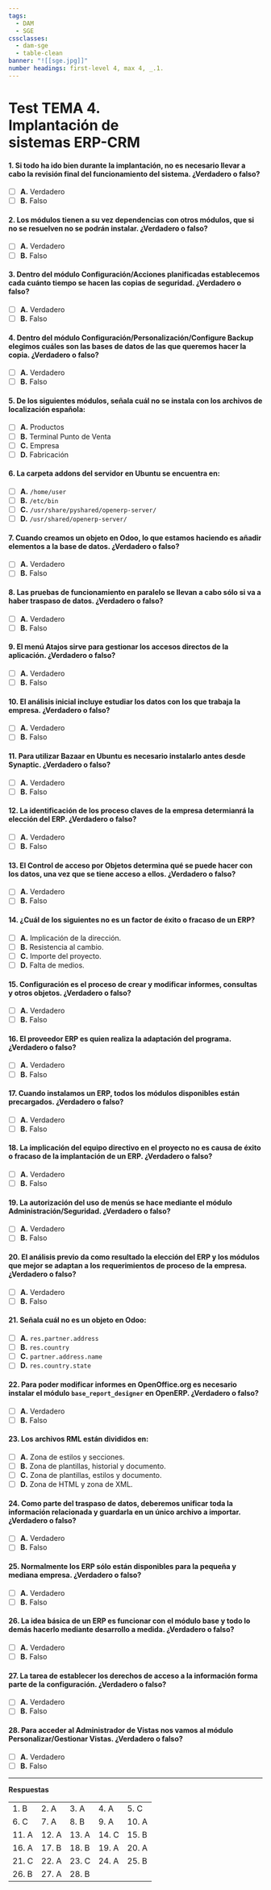 ```yaml
---
tags:
  - DAM
  - SGE
cssclasses:
  - dam-sge
  - table-clean
banner: "![[sge.jpg]]"
number headings: first-level 4, max 4, _.1.
---
```


# **Test TEMA 4.** <br>Implantación de <br>sistemas ERP-CRM

#### 1. Si todo ha ido bien durante la implantación, no es necesario llevar a cabo la revisión final del funcionamiento del sistema. ¿Verdadero o falso?
- [ ] **A.** Verdadero
- [ ] **B.** Falso

#### 2. Los módulos tienen a su vez dependencias con otros módulos, que si no se resuelven no se podrán instalar. ¿Verdadero o falso?
- [ ] **A.** Verdadero
- [ ] **B.** Falso

#### 3. Dentro del módulo Configuración/Acciones planificadas establecemos cada cuánto tiempo se hacen las copias de seguridad. ¿Verdadero o falso?
- [ ] **A.** Verdadero
- [ ] **B.** Falso

#### 4. Dentro del módulo Configuración/Personalización/Configure Backup elegimos cuáles son las bases de datos de las que queremos hacer la copia. ¿Verdadero o falso?
- [ ] **A.** Verdadero
- [ ] **B.** Falso

#### 5. De los siguientes módulos, señala cuál no se instala con los archivos de localización española:
- [ ] **A.** Productos
- [ ] **B.** Terminal Punto de Venta
- [ ] **C.** Empresa
- [ ] **D.** Fabricación

#### 6. La carpeta addons del servidor en Ubuntu se encuentra en:
- [ ] **A.** `/home/user`
- [ ] **B.** `/etc/bin`
- [ ] **C.** `/usr/share/pyshared/openerp-server/`
- [ ] **D.** `/usr/shared/openerp-server/`

#### 7. Cuando creamos un objeto en Odoo, lo que estamos haciendo es añadir elementos a la base de datos. ¿Verdadero o falso?
- [ ] **A.** Verdadero
- [ ] **B.** Falso

#### 8. Las pruebas de funcionamiento en paralelo se llevan a cabo sólo si va a haber traspaso de datos. ¿Verdadero o falso?
- [ ] **A.** Verdadero
- [ ] **B.** Falso

#### 9. El menú Atajos sirve para gestionar los accesos directos de la aplicación. ¿Verdadero o falso?
- [ ] **A.** Verdadero
- [ ] **B.** Falso

#### 10. El análisis inicial incluye estudiar los datos con los que trabaja la empresa. ¿Verdadero o falso?
- [ ] **A.** Verdadero
- [ ] **B.** Falso

#### 11. Para utilizar Bazaar en Ubuntu es necesario instalarlo antes desde Synaptic. ¿Verdadero o falso?
- [ ] **A.** Verdadero
- [ ] **B.** Falso

#### 12. La identificación de los proceso claves de la empresa determianrá la elección del ERP. ¿Verdadero o falso?
- [ ] **A.** Verdadero
- [ ] **B.** Falso

#### 13. El Control de acceso por Objetos determina qué se puede hacer con los datos, una vez que se tiene acceso a ellos. ¿Verdadero o falso?
- [ ] **A.** Verdadero
- [ ] **B.** Falso

#### 14. ¿Cuál de los siguientes no es un factor de éxito o fracaso de un ERP?
- [ ] **A.** Implicación de la dirección.
- [ ] **B.** Resistencia al cambio.
- [ ] **C.** Importe del proyecto.
- [ ] **D.** Falta de medios.

#### 15. Configuración es el proceso de crear y modificar informes, consultas y otros objetos. ¿Verdadero o falso?
- [ ] **A.** Verdadero
- [ ] **B.** Falso

#### 16. El proveedor ERP es quien realiza la adaptación del programa. ¿Verdadero o falso?
- [ ] **A.** Verdadero
- [ ] **B.** Falso

#### 17. Cuando instalamos un ERP, todos los módulos disponibles están precargados. ¿Verdadero o falso?
- [ ] **A.** Verdadero
- [ ] **B.** Falso

#### 18. La implicación del equipo directivo en el proyecto no es causa de éxito o fracaso de la implantación de un ERP. ¿Verdadero o falso?
- [ ] **A.** Verdadero
- [ ] **B.** Falso

#### 19. La autorización del uso de menús se hace mediante el módulo Administración/Seguridad. ¿Verdadero o falso?
- [ ] **A.** Verdadero
- [ ] **B.** Falso

#### 20. El análisis previo da como resultado la elección del ERP y los módulos que mejor se adaptan a los requerimientos de proceso de la empresa. ¿Verdadero o falso?
- [ ] **A.** Verdadero
- [ ] **B.** Falso

#### 21. Señala cuál no es un objeto en Odoo:
- [ ] **A.** `res.partner.address`
- [ ] **B.** `res.country`
- [ ] **C.** `partner.address.name`
- [ ] **D.** `res.country.state`

#### 22. Para poder modificar informes en OpenOffice.org es necesario instalar el módulo `base_report_designer` en OpenERP. ¿Verdadero o falso?
- [ ] **A.** Verdadero
- [ ] **B.** Falso

#### 23. Los archivos RML están divididos en:
- [ ] **A.** Zona de estilos y secciones.
- [ ] **B.** Zona de plantillas, historial y documento.
- [ ] **C.** Zona de plantillas, estilos y documento.
- [ ] **D.** Zona de HTML y zona de XML.

#### 24. Como parte del traspaso de datos, deberemos unificar toda la información relacionada y guardarla en un único archivo a importar. ¿Verdadero o falso?
- [ ] **A.** Verdadero
- [ ] **B.** Falso

#### 25. Normalmente los ERP sólo están disponibles para la pequeña y mediana empresa. ¿Verdadero o falso?
- [ ] **A.** Verdadero
- [ ] **B.** Falso

#### 26. La idea básica de un ERP es funcionar con el módulo base y todo lo demás hacerlo mediante desarrollo a medida. ¿Verdadero o falso?
- [ ] **A.** Verdadero
- [ ] **B.** Falso

#### 27. La tarea de establecer los derechos de acceso a la información forma parte de la configuración. ¿Verdadero o falso?
- [ ] **A.** Verdadero
- [ ] **B.** Falso

#### 28. Para acceder al Administrador de Vistas nos vamos al módulo Personalizar/Gestionar Vistas. ¿Verdadero o falso?
- [ ] **A.** Verdadero
- [ ] **B.** Falso

---

**Respuestas**

|        |        |        |        |       |
|-----------------|-----------------|-----------------|-----------------|-----------------|
| 1. B            | 2. A            | 3. A            | 4. A            | 5. C            |
| 6. C            | 7. A            | 8. B            | 9. A            | 10. A           |
| 11. A           | 12. A           | 13. A           | 14. C           | 15. B           |
| 16. A           | 17. B           | 18. B           | 19. A           | 20. A           |
| 21. C           | 22. A           | 23. C           | 24. A           | 25. B           |
| 26. B           | 27. A           | 28. B           |                 |                 |
